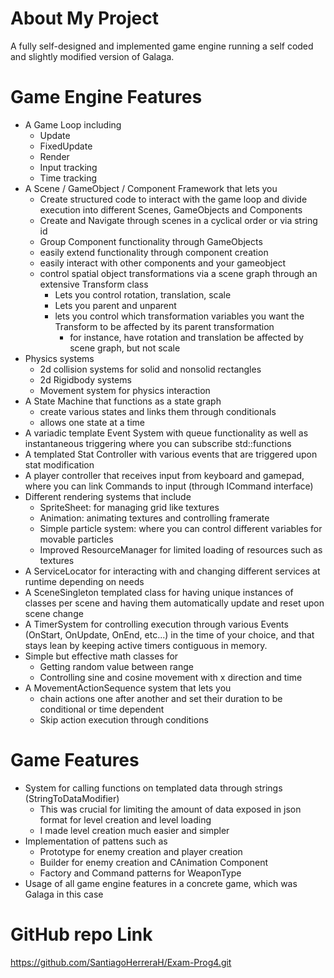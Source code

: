 
# About My Project

A fully self-designed and implemented game engine running a self coded and slightly modified version of Galaga.

# Game Engine Features

- A Game Loop including
	- Update
	- FixedUpdate
	- Render
	- Input tracking
	- Time tracking
- A Scene / GameObject / Component Framework that lets you
	- Create structured code to interact with the game loop and divide execution into different Scenes, GameObjects and Components
	- Create and Navigate through scenes in a cyclical order or via string id
	- Group Component functionality through GameObjects
	- easily extend functionality through component creation
	- easily interact with other components and your gameobject
	- control spatial object transformations via a scene graph through an extensive Transform class
		- Lets you control rotation, translation, scale
		- Lets you parent and unparent 
		- lets you control which transformation variables you want the Transform to be affected by its parent transformation
			- for instance, have rotation and translation be affected by scene graph, but not scale
- Physics systems
	- 2d collision systems for solid and nonsolid rectangles
	- 2d Rigidbody systems
	- Movement system for physics interaction
- A State Machine that functions as a state graph
	- create various states and links them through conditionals
	- allows one state at a time
- A variadic template Event System with queue functionality as well as instantaneous triggering where you can subscribe std::functions
- A templated Stat Controller with various events that are triggered upon stat modification
- A player controller that receives input from keyboard and gamepad, where you can link Commands to input (through ICommand interface)
- Different rendering systems that include
	- SpriteSheet: for managing grid like textures
	- Animation: animating textures and controlling framerate
	- Simple particle system: where you can control different variables for movable particles
	- Improved ResourceManager for limited loading of resources such as textures
- A ServiceLocator for interacting with and changing different services at runtime depending on needs
- A SceneSingleton templated class for having unique instances of classes per scene and having them automatically update and reset upon scene change
- A TimerSystem for controlling execution through various Events (OnStart, OnUpdate, OnEnd, etc...) in the time of your choice, and that stays lean by keeping active timers contiguous in memory.
- Simple but effective math classes for 
	- Getting random value between range
	- Controlling sine and cosine movement with x direction and time
- A MovementActionSequence system that lets you
	- chain actions one after another and set their duration to be conditional or time dependent
	- Skip action execution through conditions

# Game Features

- System for calling functions on templated data through strings (StringToDataModifier)
	- This was crucial for limiting the amount of data exposed in json format for level creation and level loading
	- I made level creation much easier and simpler
- Implementation of pattens such as
	- Prototype for enemy creation and player creation
	- Builder for enemy creation and CAnimation Component
	- Factory and Command patterns for WeaponType
- Usage of all game engine features in a concrete game, which was Galaga in this case

# GitHub repo Link

https://github.com/SantiagoHerreraH/Exam-Prog4.git
